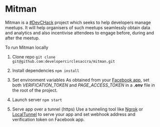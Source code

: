 # Mitman

Mitman is a [#DevCHack](https://developercircles.devpost.com/) project which seeks to help developers manage meetups. It will help organisers of such meetups seamlessly obtain data and analytics and also incentivise attendees to engage before, during and after the meetup.

To run Mitman locally

1. Clone repo
`git clone git@github.com:developercirclesaccra/mitman.git`

2. Install dependencies
`npm install`

3. Set environment variables
As obtained from your [Facebook app](https://developers.facebook.com/docs/messenger-platform), set both *VERIFICATION_TOKEN* and *PAGE_ACCESS_TOKEN* in a **.env** file in the root of the project.

4. Launch server
`npm start`

5. Serve app over a tunnel (https)
Use a tunneling tool like [Ngrok](https://ngrok.com/) or [LocalTunnel](https://github.com/localtunnel/localtunnel) to serve your app and set webhook address and verification token on Facebook app.